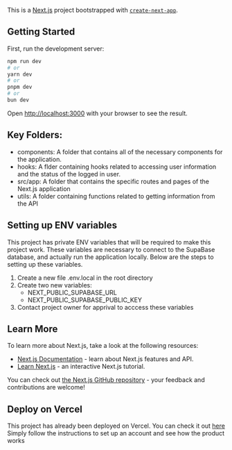 This is a [Next.js](https://nextjs.org/) project bootstrapped with [`create-next-app`](https://github.com/vercel/next.js/tree/canary/packages/create-next-app).

## Getting Started

First, run the development server:

```bash
npm run dev
# or
yarn dev
# or
pnpm dev
# or
bun dev
```

Open [http://localhost:3000](http://localhost:3000) with your browser to see the result.

## Key Folders:

- components: A folder that contains all of the necessary components for the application.
- hooks: A flder containing hooks related to accessing user information and the status of the logged in user.
- src/app: A folder that contains the specific routes and pages of the Next.js application
- utils: A folder containing functions related to getting information from the API


## Setting up ENV variables
This project has private ENV variables that will be required to make this project work. These variables are necessary to connect to the SupaBase database, and actually run the application locally. Below are the steps to setting up these variables.

1. Create a new file .env.local in the root directory
2. Create two new variables:
     - NEXT_PUBLIC_SUPABASE_URL
     - NEXT_PUBLIC_SUPABASE_PUBLIC_KEY
3. Contact project owner for apprival to acccess these variables
     
  

## Learn More

To learn more about Next.js, take a look at the following resources:

- [Next.js Documentation](https://nextjs.org/docs) - learn about Next.js features and API.
- [Learn Next.js](https://nextjs.org/learn) - an interactive Next.js tutorial.

You can check out [the Next.js GitHub repository](https://github.com/vercel/next.js/) - your feedback and contributions are welcome!

## Deploy on Vercel

This project has already been deployed on Vercel. You can check it out [here](https://equi-pay.vercel.app/)
Simply follow the instructions to set up an account and see how the product works

